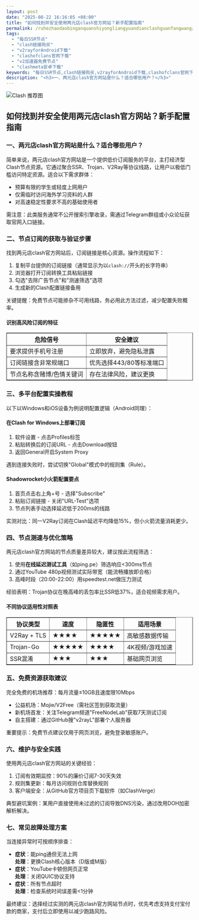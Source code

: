 ```yaml
---
layout: post
date: "2025-08-22 16:16:05 +08:00"
title: "如何找到并安全使用两元店clash官方网站？新手配置指南"
permalink: /ruhezhaodaobinganquanshiyongliangyuandianclashguanfangwangzhanxinshoupeizhizhinan/
tags:
  - "每日SSR节点"
  - "clash链接购买"
  - "v2rayforAndroid下载"
  - "clashofclans官网下载"
  - "v2加速器免费节点"
  - "clashmeta安卓下载"
keywords: "每日SSR节点,clash链接购买,v2rayforAndroid下载,clashofclans官网下载,v2加速器免费节点,clashmeta安卓下载"
description: "<h3>一、两元店clash官方网站是什么？适合哪些用户？</h3>"
---
```


![Clash 推荐图](https://clashjd.github.io/assets/img/clash订阅节点购买.png)

## 如何找到并安全使用两元店clash官方网站？新手配置指南

<h3>一、两元店clash官方网站是什么？适合哪些用户？</h3>
<p>简单来说，两元店clash官方网站是一个提供低价订阅服务的平台，主打经济型Clash节点资源。它通过聚合SSR、Trojan、V2Ray等协议线路，让用户以极低门槛访问特定资源。适合以下需求群体：</p>
<ul>
<li>预算有限的学生或轻度上网用户</li>
<li>仅需临时访问海外学习资料的人群</li>
<li>对高速稳定性要求不高的基础使用者</li>
</ul>
<p>需注意：此类服务通常不公开搜索引擎收录，需通过Telegram群组或小众论坛获取官网入口链接。</p>
<h3>二、节点订阅的获取与验证步骤</h3>
<p>找到两元店clash官方网站后，订阅链接是核心资源。操作流程如下：</p>
<ol>
<li>复制平台提供的订阅链接（通常显示为以<code>clash://</code>开头的长字符串）</li>
<li>浏览器打开订阅转换工具粘贴链接</li>
<li>勾选"去除广告节点"和"测速筛选"选项</li>
<li>生成新的Clash配置链接备用</li>
</ol>
<p>关键提醒：免费节点可能掺杂不可用线路，务必用此方法过滤，减少配置失败概率。</p>
<h4>识别高风险订阅的特征</h4>
<table border="1">
<tr><th>危险信号</th><th>安全建议</th></tr>
<tr><td>要求提供手机号注册</td><td>立即放弃，避免隐私泄露</td></tr>
<tr><td>订阅链接含非常规端口</td><td>优先选择443/80等标准端口</td></tr>
<tr><td>节点名称含赌博/色情关键词</td><td>存在法律风险，建议更换</td></tr>
</table>
<h3>三、多平台配置实操教程</h3>
<p>以下以Windows和iOS设备为例说明配置逻辑（Android同理）：</p>
<h4>在Clash for Windows上部署订阅</h4>
<ol>
<li>软件设置 - 点击Profiles标签</li>
<li>粘贴转换后的订阅URL - 点击Download按钮</li>
<li>返回General开启System Proxy</li>
</ol>
<p>遇到连接失败时，尝试切换"Global"模式中的规则集（Rule）。</p>
<h4>Shadowrocket小火箭配置要点</h4>
<ol>
<li>首页点击右上角+号 - 选择"Subscribe"</li>
<li>粘贴订阅链接 - 关闭"URL-Test"选项</li>
<li>节点列表手动选择延迟低于200ms的线路</li>
</ol>
<p>实测对比：同一V2Ray订阅在Clash延迟平均降低15%，但小火箭流量消耗更少。</p>
<h3>四、节点测速与优化策略</h3>
<p>两元店clash官方网站的节点质量差异较大，建议按此流程筛选：</p>
<ol>
<li>使用<strong>在线延迟测试工具</strong>（如ping.pe）筛选响应&lt;300ms节点</li>
<li>通过YouTube 480p视频测试实际带宽（能流畅播放即合格）</li>
<li>高峰时段（20:00-22:00）用speedtest.net做压力测试</li>
</ol>
<p>经验表明：Trojan协议在晚高峰的丢包率比SSR低37%，适合视频需求用户。</p>
<h4>不同协议适用性对照表</h4>
<table border="1">
<tr><th>协议类型</th><th>速度</th><th>隐匿性</th><th>适用场景</th></tr>
<tr><td>V2Ray + TLS</td><td>★★★★</td><td>★★★★★</td><td>高敏感数据传输</td></tr>
<tr><td>Trojan-Go</td><td>★★★★★</td><td>★★★★</td><td>4K视频/游戏加速</td></tr>
<tr><td>SSR混淆</td><td>★★★</td><td>★★★</td><td>基础网页浏览</td></tr>
</table>
<h3>五、免费资源获取建议</h3>
<p>完全免费的机场推荐：每月流量≤10GB且速度限10Mbps</p>
<ul>
<li>公益机场：Mojie/V2Free（需社区签到获取流量）</li>
<li>新机场首发：关注Telegram频道"FreeNodeLab"获取7天测试订阅</li>
<li>自主搭建：通过GitHub搜"v2rayL"部署个人服务器</li>
</ul>
<p>重要提示：免费节点建议仅用于网页浏览，避免登录敏感账户。</p>
<h3>六、维护与安全实践</h3>
<p>使用两元店clash官方网站的关键经验：</p>
<ol>
<li>订阅有效期监控：90%的廉价订阅7-30天失效</li>
<li>规则集更新：每月访问规则仓库替换规则</li>
<li>客户端安全：从GitHub官方项目页下载软件（如ClashVerge）</li>
</ol>
<p>典型避坑案例：某用户直接使用未过滤的订阅导致DNS污染，通过改用DOH加密解析解决。</p>
<h3>七、常见故障处理方案</h3>
<p>当连接异常时可按顺序排查：</p>
<ul>
<li><strong>症状</strong>：能ping通但无法上网<br>
<strong>处理</strong>：更换Clash核心版本（D版或M版）</li>
<li><strong>症状</strong>：YouTube卡顿但网页正常<br>
<strong>处理</strong>：关闭QUIC协议支持</li>
<li><strong>症状</strong>：所有节点超时<br>
<strong>处理</strong>：检查系统时间误差需&lt;1分钟</li>
</ul>
<p>最终建议：选择经过实测的两元店clash官方网站节点时，优先考虑支持支付宝付款的商家，支付后立即使用以减少跑路风险。</p>